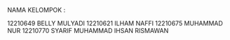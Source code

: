 NAMA KELOMPOK :  

12210649 BELLY MULYADI
12210621 ILHAM NAFFI
12210675 MUHAMMAD NUR
12210770 SYARIF MUHAMMAD IHSAN RISMAWAN

